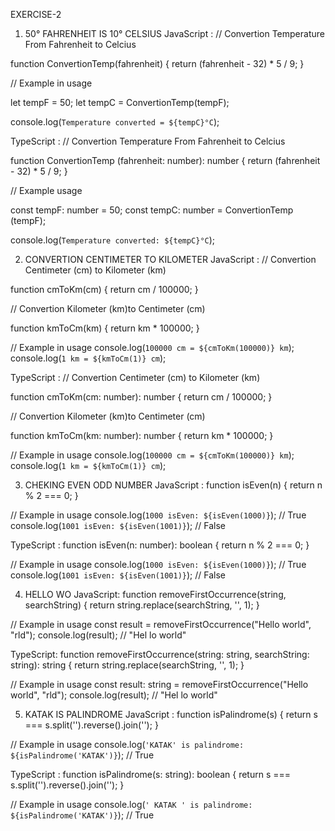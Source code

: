 EXERCISE-2 
1.	50° FAHRENHEIT IS 10° CELSIUS 
JavaScript :
// Convertion Temperature From Fahrenheit to Celcius

function ConvertionTemp(fahrenheit) {
    return (fahrenheit - 32) * 5 / 9;
}

// Example in usage

let tempF = 50; 
let tempC = ConvertionTemp(tempF);

console.log(`Temperature converted = ${tempC}°C`);

TypeScript :
// Convertion Temperature From Fahrenheit to Celcius

function ConvertionTemp (fahrenheit: number): number {
    return (fahrenheit - 32) * 5 / 9;
}

// Example usage

const tempF: number = 50; 
const tempC: number = ConvertionTemp (tempF);

console.log(`Temperature converted: ${tempC}°C`);

2.	CONVERTION CENTIMETER TO KILOMETER
JavaScript :
// Convertion Centimeter (cm) to Kilometer (km)

function cmToKm(cm) {
    return cm / 100000;
}


// Convertion Kilometer (km)to Centimeter (cm)

function kmToCm(km) {
    return km * 100000;
}

// Example in usage
console.log(`100000 cm = ${cmToKm(100000)} km`);
console.log(`1 km = ${kmToCm(1)} cm`);

TypeScript :
// Convertion Centimeter (cm) to Kilometer (km)

function cmToKm(cm: number): number {
    return cm / 100000;
}

// Convertion Kilometer (km)to Centimeter (cm)

function kmToCm(km: number): number {
    return km * 100000;
}

// Example in usage
console.log(`100000 cm = ${cmToKm(100000)} km`);
console.log(`1 km = ${kmToCm(1)} cm`);

3.	CHEKING EVEN ODD NUMBER
JavaScript :
function isEven(n) {
    return n % 2 === 0;
}

// Example in usage
console.log(`1000 isEven: ${isEven(1000)}`); // True
console.log(`1001 isEven: ${isEven(1001)}`); // False

TypeScript :
function isEven(n: number): boolean {
    return n % 2 === 0;
}

// Example in usage
console.log(`1000 isEven: ${isEven(1000)}`); // True
console.log(`1001 isEven: ${isEven(1001)}`); // False

4.	HELLO WO
JavaScript:
function removeFirstOccurrence(string, searchString) {
    return string.replace(searchString, '', 1);
}

// Example in usage
const result = removeFirstOccurrence("Hello world", "rld");
console.log(result); // "Hel lo world"

TypeScript:
function removeFirstOccurrence(string: string, searchString: string): string {
    return string.replace(searchString, '', 1);
}

// Example in usage
const result: string = removeFirstOccurrence("Hello world", "rld");
console.log(result); // "Hel lo world"

5.	KATAK IS PALINDROME
JavaScript :
function isPalindrome(s) {
    return s === s.split('').reverse().join('');
}

// Example in usage
console.log(`'KATAK' is palindrome: ${isPalindrome('KATAK')}`); // True

TypeScript :
function isPalindrome(s: string): boolean {
    return s === s.split('').reverse().join('');
}

// Example in usage
console.log(`' KATAK ' is palindrome: ${isPalindrome('KATAK')}`); // True

